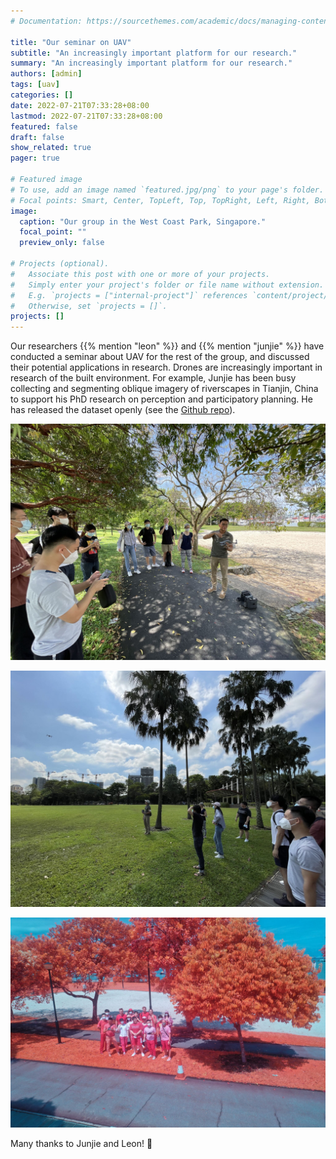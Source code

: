 ```yaml
---
# Documentation: https://sourcethemes.com/academic/docs/managing-content/

title: "Our seminar on UAV"
subtitle: "An increasingly important platform for our research."
summary: "An increasingly important platform for our research."
authors: [admin]
tags: [uav]
categories: []
date: 2022-07-21T07:33:28+08:00
lastmod: 2022-07-21T07:33:28+08:00
featured: false
draft: false
show_related: true
pager: true

# Featured image
# To use, add an image named `featured.jpg/png` to your page's folder.
# Focal points: Smart, Center, TopLeft, Top, TopRight, Left, Right, BottomLeft, Bottom, BottomRight.
image:
  caption: "Our group in the West Coast Park, Singapore."
  focal_point: ""
  preview_only: false

# Projects (optional).
#   Associate this post with one or more of your projects.
#   Simply enter your project's folder or file name without extension.
#   E.g. `projects = ["internal-project"]` references `content/project/deep-learning/index.md`.
#   Otherwise, set `projects = []`.
projects: []
---
```



Our researchers {{% mention "leon" %}} and {{% mention "junjie" %}} have conducted a seminar about UAV for the rest of the group, and discussed their potential applications in research.
Drones are increasingly important in research of the built environment.
For example, Junjie has been busy collecting and segmenting oblique imagery of riverscapes in Tianjin, China to support his PhD research on perception and participatory planning.
He has released the dataset openly (see the [Github repo](https://github.com/ualsg/semantic-riverscapes-dataset)).

![](1.jpg)

![](2.jpg)

![](3.jpg)


Many thanks to Junjie and Leon! :pray:

